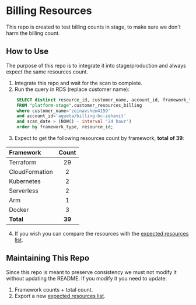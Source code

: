 # Billing Resources

This repo is created to test billing counts in stage, to make sure we don't harm the billing count.

## How to Use
The purpose of this repo is to integrate it into stage/production and always expect the same resources count.

1. Integrate this repo and wait for the scan to complete.
2. Run the query in RDS (replace customer name):
```sql
	SELECT distinct resource_id, customer_name, account_id, framework_type
	FROM "platform-stage".customer_resources_billing
	where customer_name='zeinavshem4159'
	and account_id='agueta/billing-bc-zehavit'
	and scan_date > (NOW() - interval '24 hour')
	order by framework_type, resource_id;
```
3. Expect to get the following resources count by framework, **total of 39**:

| Framework | Count |
| :-------- | :--------: |
| Terraform | 29 |
| CloudFormation | 2 |
| Kubernetes | 2 |
| Serverless | 2 |
| Arm | 1 |
| Docker | 3 |
| **Total** | **39** |

4. If you wish you can compare the resources with the [expected resources list](expected-resources.csv).


## Maintaining This Repo
Since this repo is meant to preserve consistency we must not modify it without updating the README.
If you modify it you need to update:
1. Framework counts + total count.
2. Export a new [expected resources list](expected-resources.csv).
